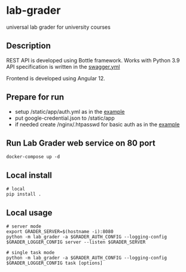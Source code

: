 # lab-grader
universal lab grader for university courses

## Description
REST API is developed using Bottle framework. Works with Python 3.9  
API specification is written in the [swagger.yml](SUAI-lab_grader_rest_api-1.2.0-swagger.yaml)

Frontend is developed using Angular 12.

## Prepare for run 
- setup /static/app/auth.yml as in the [example](/static/app/auth.yaml.example)
- put google-credential.json to /static/app
- if needed create /nginx/.htpasswd for basic auth as in the [example](/nginx/.htpasswd.template)

## Run Lab Grader web service on 80 port
```shell
docker-compose up -d
```

## Local install
```shell
# local
pip install .
```

## Local usage
```shell
# server mode
export GRADER_SERVER=$(hostname -i):8080
python -m lab_grader -a $GRADER_AUTH_CONFIG --logging-config $GRADER_LOGGER_CONFIG server --listen $GRADER_SERVER

# single task mode
python -m lab_grader -a $GRADER_AUTH_CONFIG --logging-config $GRADER_LOGGER_CONFIG task [options]
```